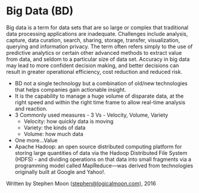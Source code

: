 # Big Data (BD)

Big data is a term for data sets that are so large or complex that traditional data processing applications are inadequate. Challenges include analysis, capture, data curation, search, sharing, storage, transfer, visualization, querying and information privacy. The term often refers simply to the use of predictive analytics or certain other advanced methods to extract value from data, and seldom to a particular size of data set. Accuracy in big data may lead to more confident decision making, and better decisions can result in greater operational efficiency, cost reduction and reduced risk.

* BD not a single technology but a combination of old/new technologies that helps companies gain actionable insight.
* It is the capability to manage a huge volume of disparate data, at the right speed and within the right time frame to allow real-time analysis and reaction.
* 3 Commonly used measures - 3 Vs - Velocity, Volume, Variety
  * Velocity: how quickly data is moving
  * Variety: the kinds of data
  * Volume: how much data
* One more...Value
* Apache Hadoop: an open source distributed computing platform for storing large quantities of data via the Hadoop Distributed File System (HDFS) - and dividing operations on that data into small fragments via a programming model called MapReduce—was derived from technologies originally built at Google and Yahoo!.

Written by Stephen Moon (stephen@logicalmoon.com), 2016
